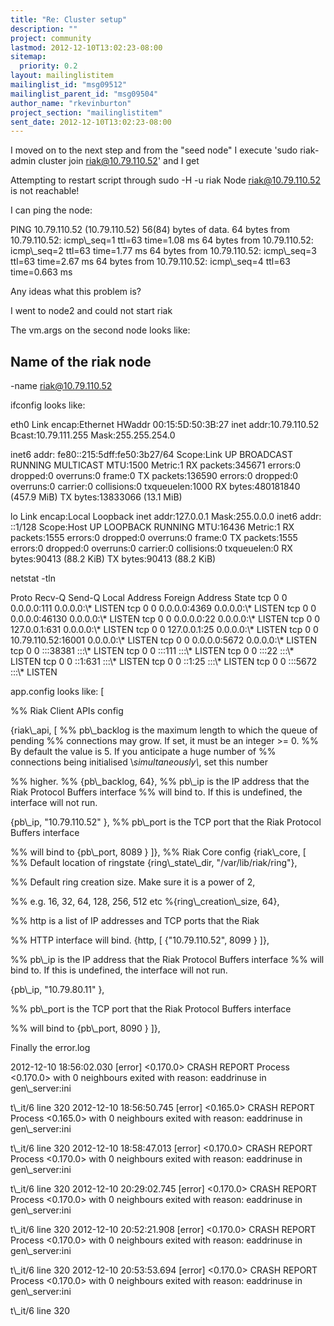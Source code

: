 ```yaml
---
title: "Re: Cluster setup"
description: ""
project: community
lastmod: 2012-12-10T13:02:23-08:00
sitemap:
  priority: 0.2
layout: mailinglistitem
mailinglist_id: "msg09512"
mailinglist_parent_id: "msg09504"
author_name: "rkevinburton"
project_section: "mailinglistitem"
sent_date: 2012-12-10T13:02:23-08:00
---
```



I moved on to the next step and from the "seed node" I execute 'sudo 
riak-admin cluster join riak@10.79.110.52' and I get


Attempting to restart script through sudo -H -u riak
Node riak@10.79.110.52 is not reachable!

I can ping the node:

PING 10.79.110.52 (10.79.110.52) 56(84) bytes of data.
64 bytes from 10.79.110.52: icmp\\_seq=1 ttl=63 time=1.08 ms
64 bytes from 10.79.110.52: icmp\\_seq=2 ttl=63 time=1.77 ms
64 bytes from 10.79.110.52: icmp\\_seq=3 ttl=63 time=2.67 ms
64 bytes from 10.79.110.52: icmp\\_seq=4 ttl=63 time=0.663 ms

Any ideas what this problem is?

I went to node2 and could not start riak

The vm.args on the second node looks like:

## Name of the riak node
-name riak@10.79.110.52

ifconfig looks like:

eth0 Link encap:Ethernet HWaddr 00:15:5D:50:3B:27
 inet addr:10.79.110.52 Bcast:10.79.111.255 
Mask:255.255.254.0

 inet6 addr: fe80::215:5dff:fe50:3b27/64 Scope:Link
 UP BROADCAST RUNNING MULTICAST MTU:1500 Metric:1
 RX packets:345671 errors:0 dropped:0 overruns:0 frame:0
 TX packets:136590 errors:0 dropped:0 overruns:0 carrier:0
 collisions:0 txqueuelen:1000
 RX bytes:480181840 (457.9 MiB) TX bytes:13833066 (13.1 MiB)

lo Link encap:Local Loopback
 inet addr:127.0.0.1 Mask:255.0.0.0
 inet6 addr: ::1/128 Scope:Host
 UP LOOPBACK RUNNING MTU:16436 Metric:1
 RX packets:1555 errors:0 dropped:0 overruns:0 frame:0
 TX packets:1555 errors:0 dropped:0 overruns:0 carrier:0
 collisions:0 txqueuelen:0
 RX bytes:90413 (88.2 KiB) TX bytes:90413 (88.2 KiB)

netstat -tln

Proto Recv-Q Send-Q Local Address Foreign Address 
State
tcp 0 0 0.0.0.0:111 0.0.0.0:\\* 
LISTEN
tcp 0 0 0.0.0.0:4369 0.0.0.0:\\* 
LISTEN
tcp 0 0 0.0.0.0:46130 0.0.0.0:\\* 
LISTEN
tcp 0 0 0.0.0.0:22 0.0.0.0:\\* 
LISTEN
tcp 0 0 127.0.0.1:631 0.0.0.0:\\* 
LISTEN
tcp 0 0 127.0.0.1:25 0.0.0.0:\\* 
LISTEN
tcp 0 0 10.79.110.52:16001 0.0.0.0:\\* 
LISTEN
tcp 0 0 0.0.0.0:5672 0.0.0.0:\\* 
LISTEN
tcp 0 0 :::38381 :::\\* 
LISTEN
tcp 0 0 :::111 :::\\* 
LISTEN
tcp 0 0 :::22 :::\\* 
LISTEN
tcp 0 0 ::1:631 :::\\* 
LISTEN
tcp 0 0 ::1:25 :::\\* 
LISTEN
tcp 0 0 :::5672 :::\\* 
LISTEN


app.config looks like:
[

 %% Riak Client APIs config

 {riak\\_api, [
 %% pb\\_backlog is the maximum length to which the queue of 
pending
 %% connections may grow. If set, it must be an integer &gt;= 
0.
 %% By default the value is 5. If you anticipate a huge 
number of
 %% connections being initialised \\*simultaneously\\*, set this 
number

 %% higher.
 %% {pb\\_backlog, 64},
 %% pb\\_ip is the IP address that the Riak Protocol Buffers 
interface
 %% will bind to. If this is undefined, the interface will 
not run.

 {pb\\_ip, "10.79.110.52" },
 %% pb\\_port is the TCP port that the Riak Protocol Buffers 
interface

 %% will bind to
 {pb\\_port, 8089 }
 ]},
 %% Riak Core config
 {riak\\_core, [
 %% Default location of ringstate
 {ring\\_state\\_dir, "/var/lib/riak/ring"},

 %% Default ring creation size. Make sure it is a power 
of 2,

 %% e.g. 16, 32, 64, 128, 256, 512 etc
 %{ring\\_creation\\_size, 64},

 %% http is a list of IP addresses and TCP ports that the 
Riak

 %% HTTP interface will bind.
 {http, [ {"10.79.110.52", 8099 } ]},

 %% pb\\_ip is the IP address that the Riak Protocol Buffers 
interface
 %% will bind to. If this is undefined, the interface will 
not run.

 {pb\\_ip, "10.79.80.11" },

 %% pb\\_port is the TCP port that the Riak Protocol Buffers 
interface

 %% will bind to
 {pb\\_port, 8090 }
 ]},

Finally the error.log

2012-12-10 18:56:02.030 [error] &lt;0.170.0&gt; CRASH REPORT Process &lt;0.170.0&gt; 
with 0 neighbours exited with reason: eaddrinuse in gen\\_server:ini

t\\_it/6 line 320
2012-12-10 18:56:50.745 [error] &lt;0.165.0&gt; CRASH REPORT Process &lt;0.165.0&gt; 
with 0 neighbours exited with reason: eaddrinuse in gen\\_server:ini

t\\_it/6 line 320
2012-12-10 18:58:47.013 [error] &lt;0.170.0&gt; CRASH REPORT Process &lt;0.170.0&gt; 
with 0 neighbours exited with reason: eaddrinuse in gen\\_server:ini

t\\_it/6 line 320
2012-12-10 20:29:02.745 [error] &lt;0.170.0&gt; CRASH REPORT Process &lt;0.170.0&gt; 
with 0 neighbours exited with reason: eaddrinuse in gen\\_server:ini

t\\_it/6 line 320
2012-12-10 20:52:21.908 [error] &lt;0.170.0&gt; CRASH REPORT Process &lt;0.170.0&gt; 
with 0 neighbours exited with reason: eaddrinuse in gen\\_server:ini

t\\_it/6 line 320
2012-12-10 20:53:53.694 [error] &lt;0.170.0&gt; CRASH REPORT Process &lt;0.170.0&gt; 
with 0 neighbours exited with reason: eaddrinuse in gen\\_server:ini

t\\_it/6 line 320

